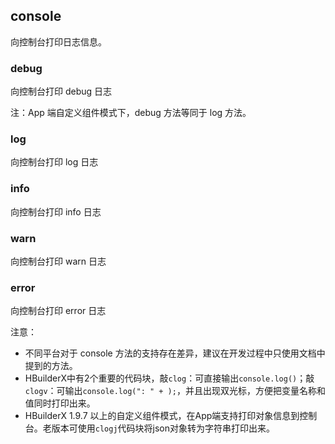 ## console
向控制台打印日志信息。
### debug
向控制台打印 debug 日志

注：App 端自定义组件模式下，debug 方法等同于 log 方法。
### log
向控制台打印 log 日志
### info
向控制台打印 info 日志
### warn
向控制台打印 warn 日志
### error
向控制台打印 error 日志

注意：

- 不同平台对于 console 方法的支持存在差异，建议在开发过程中只使用文档中提到的方法。
- HBuilderX中有2个重要的代码块，敲`clog`：可直接输出`console.log()`；敲`clogv`：可输出`console.log(": " + );`，并且出现双光标，方便把变量名称和值同时打印出来。
- HBuilderX 1.9.7 以上的自定义组件模式，在App端支持打印对象信息到控制台。老版本可使用`clogj`代码块将json对象转为字符串打印出来。
